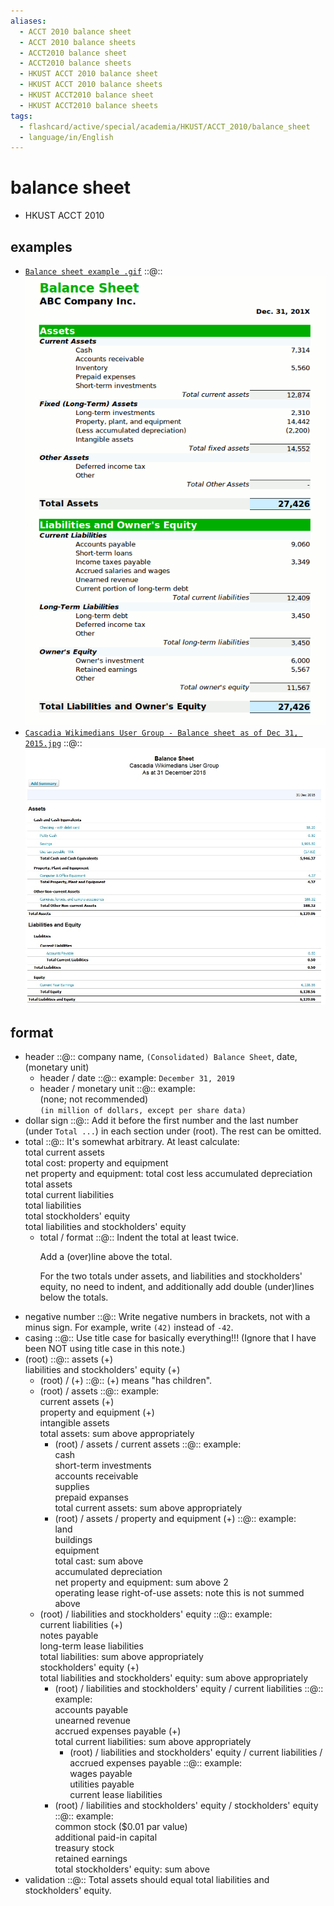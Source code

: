 ```yaml
---
aliases:
  - ACCT 2010 balance sheet
  - ACCT 2010 balance sheets
  - ACCT2010 balance sheet
  - ACCT2010 balance sheets
  - HKUST ACCT 2010 balance sheet
  - HKUST ACCT 2010 balance sheets
  - HKUST ACCT2010 balance sheet
  - HKUST ACCT2010 balance sheets
tags:
  - flashcard/active/special/academia/HKUST/ACCT_2010/balance_sheet
  - language/in/English
---
```


# balance sheet

- HKUST ACCT 2010

## examples

- [`Balance sheet example .gif`](../../../../archives/Wikimedia%20Commons/Balance%20sheet%20example%20.gif) ::@:: ![`Balance sheet example .gif`](../../../../archives/Wikimedia%20Commons/Balance%20sheet%20example%20.gif) <!--SR:!2024-12-22,11,270!2024-12-12,4,270-->
- [`Cascadia Wikimedians User Group - Balance sheet as of Dec 31, 2015.jpg`](../../../../archives/Wikimedia%20Commons/Cascadia%20Wikimedians%20User%20Group%20-%20Balance%20sheet%20as%20of%20Dec%2031,%202015.jpg) ::@:: ![`Cascadia Wikimedians User Group - Balance sheet as of Dec 31, 2015.jpg`](../../../../archives/Wikimedia%20Commons/Cascadia%20Wikimedians%20User%20Group%20-%20Balance%20sheet%20as%20of%20Dec%2031,%202015.jpg) <!--SR:!2024-12-12,4,270!2024-12-12,4,270-->

## format

- header ::@:: company name, `(Consolidated) Balance Sheet`, date, (monetary unit) <!--SR:!2024-12-12,4,270!2024-12-12,4,270-->
  - header / date ::@:: example: `December 31, 2019` <!--SR:!2024-12-22,11,270!2024-12-12,4,270-->
  - header / monetary unit ::@:: example: <br/> (none; not recommended) <br/> `(in million of dollars, except per share data)` <!--SR:!2024-12-12,4,270!2024-12-12,4,270-->
- dollar sign ::@:: Add it before the first number and the last number (under `Total ...`) in each section under (root). The rest can be omitted. <!--SR:!2024-12-21,10,270!2024-12-12,4,270-->
- total ::@:: It's somewhat arbitrary. At least calculate: <br/> total current assets <br/> total cost: property and equipment <br/> net property and equipment: total cost less accumulated depreciation <br/> total assets <br/> total current liabilities <br/> total liabilities <br/> total stockholders' equity <br/> total liabilities and stockholders' equity <!--SR:!2024-12-12,4,270!2024-12-20,9,250-->
  - total / format ::@:: Indent the total at least twice. <p> Add a (over)line above the total. <p> For the two totals under assets, and liabilities and stockholders' equity, no need to indent, and additionally add double (under)lines below the totals. <!--SR:!2024-12-20,9,250!2024-12-12,4,270-->
- negative number ::@:: Write negative numbers in brackets, not with a minus sign. For example, write `(42)` instead of `-42`. <!--SR:!2024-12-12,4,270!2024-12-12,4,270-->
- casing ::@:: Use title case for basically everything!!! (Ignore that I have been NOT using title case in this note.) <!--SR:!2024-12-12,4,270!2024-12-12,4,270-->
- (root) ::@:: assets (+) <br/> liabilities and stockholders' equity (+) <!--SR:!2024-12-12,4,270!2024-12-12,4,270-->
  - (root) / (+) ::@:: (+) means "has children". <!--SR:!2024-12-12,4,270!2024-12-12,4,270-->
  - (root) / assets ::@:: example: <br/> current assets (+) <br/> property and equipment (+) <br/> intangible assets <br/> total assets: sum above appropriately <!--SR:!2024-12-12,4,270!2024-12-12,4,270-->
    - (root) / assets / current assets ::@:: example: <br/> cash <br/> short-term investments <br/> accounts receivable <br/> supplies <br/> prepaid expanses <br/> total current assets: sum above appropriately <!--SR:!2024-12-12,4,270!2024-12-20,9,250-->
    - (root) / assets / property and equipment (+) ::@:: example: <br/> land <br/> buildings <br/> equipment <br/> total cast: sum above <br/> accumulated depreciation <br/> net property and equipment: sum above 2 <br/> operating lease right-of-use assets: note this is not summed above <!--SR:!2024-12-20,9,250!2024-12-20,9,250-->
  - (root) / liabilities and stockholders' equity ::@:: example: <br/> current liabilities (+) <br/> notes payable <br/> long-term lease liabilities <br/> total liabilities: sum above appropriately <br/> stockholders' equity (+) <br/> total liabilities and stockholders' equity: sum above appropriately <!--SR:!2024-12-20,9,250!2024-12-21,10,270-->
    - (root) / liabilities and stockholders' equity / current liabilities ::@:: example: <br/> accounts payable <br/> unearned revenue <br/> accrued expenses payable (+) <br/> total current liabilities: sum above appropriately <!--SR:!2024-12-12,4,270!2024-12-12,4,270-->
      - (root) / liabilities and stockholders' equity / current liabilities / accrued expenses payable ::@:: example: <br/> wages payable <br/> utilities payable <br/> current lease liabilities <!--SR:!2024-12-20,9,250!2024-12-21,10,270-->
    - (root) / liabilities and stockholders' equity / stockholders' equity ::@:: example: <br/> common stock (\$0.01 par value) <br/> additional paid-in capital <br/> treasury stock <br/> retained earnings <br/> total stockholders' equity: sum above <!--SR:!2024-12-20,9,250!2024-12-20,9,250-->
- validation ::@:: Total assets should equal total liabilities and stockholders' equity. <!--SR:!2024-12-12,4,270!2024-12-12,4,270-->
